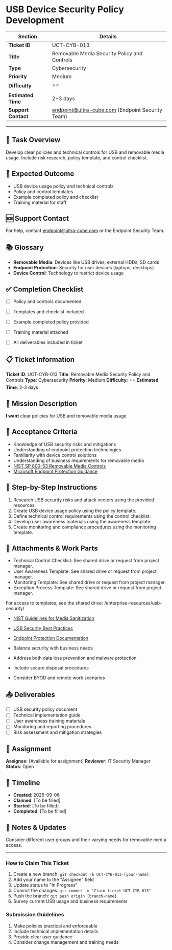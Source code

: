 # USB Device Security Policy Development

| Section                | Details                                                      |
|------------------------|--------------------------------------------------------------|
| **Ticket ID**          | UCT-CYB-013                                                  |
| **Title**              | Removable Media Security Policy and Controls                 |
| **Type**               | Cybersecurity                                                |
| **Priority**           | Medium                                                       |
| **Difficulty**         | ⭐⭐                                                          |
| **Estimated Time**     | 2-3 days                                                     |
| **Support Contact**    | endpoint@ultra-cube.com (Endpoint Security Team)             |

---

## 📝 Task Overview
Develop clear policies and technical controls for USB and removable media usage. Include risk research, policy template, and control checklist.

## 🎯 Expected Outcome
- USB device usage policy and technical controls
- Policy and control templates
- Example completed policy and checklist
- Training material for staff

## 🆘 Support Contact
For help, contact endpoint@ultra-cube.com or the Endpoint Security Team.

## 📚 Glossary
- **Removable Media**: Devices like USB drives, external HDDs, SD cards
- **Endpoint Protection**: Security for user devices (laptops, desktops)
- **Device Control**: Technology to restrict device usage

## ✅ Completion Checklist
- [ ] Policy and controls documented
- [ ] Templates and checklist included
- [ ] Example completed policy provided
- [ ] Training material attached
- [ ] All deliverables included in ticket


## 📋 Ticket Information

**Ticket ID**: UCT-CYB-013
**Title**: Removable Media Security Policy and Controls
**Type**: Cybersecurity
**Priority**: Medium
**Difficulty**: ⭐⭐
**Estimated Time**: 2-3 days

## 🎯 Mission Description

**I want** clear policies for USB and removable media usage

## 📝 Acceptance Criteria



- Knowledge of USB security risks and mitigations
- Understanding of endpoint protection technologies
- Familiarity with device control solutions
- Understanding of business requirements for removable media
- [NIST SP 800-53 Removable Media Controls](https://csrc.nist.gov/publications/detail/sp/800-53/rev-5/final)
- [Microsoft Endpoint Protection Guidance](https://learn.microsoft.com/en-us/microsoft-365/security/defender-endpoint/removable-media)

## 📝 Step-by-Step Instructions
1. Research USB security risks and attack vectors using the provided resources.
2. Create USB device usage policy using the policy template.
3. Define technical control requirements using the control checklist.
4. Develop user awareness materials using the awareness template.
5. Create monitoring and compliance procedures using the monitoring template.

## 📎 Attachments & Work Parts

- Technical Control Checklist: See shared drive or request from project manager.
- User Awareness Template: See shared drive or request from project manager.
- Monitoring Template: See shared drive or request from project manager.
- Exception Process Template: See shared drive or request from project manager.

For access to templates, see the shared drive: /enterprise-resources/usb-security/
- [NIST Guidelines for Media Sanitization](https://csrc.nist.gov/publications/detail/sp/800-88/rev-1/final)
- [USB Security Best Practices](various-sources)
- [Endpoint Protection Documentation](vendor-specific)

- Balance security with business needs
- Address both data loss prevention and malware protection
- Include secure disposal procedures
- Consider BYOD and remote work scenarios

## 📤 Deliverables

- [ ] USB security policy document
- [ ] Technical implementation guide
- [ ] User awareness training materials
- [ ] Monitoring and reporting procedures
- [ ] Risk assessment and mitigation strategies

## 👥 Assignment

**Assignee**: [Available for assignment]
**Reviewer**: IT Security Manager
**Status**: Open

## 📅 Timeline

- **Created**: 2025-09-06
- **Claimed**: [To be filled]
- **Started**: [To be filled]
- **Completed**: [To be filled]

## 💬 Notes & Updates

Consider different user groups and their varying needs for removable media access.

---

### How to Claim This Ticket

1. Create a new branch: `git checkout -b UCT-CYB-013-[your-name]`
2. Add your name to the "Assignee" field
3. Update status to "In Progress"
4. Commit the changes: `git commit -m "Claim ticket UCT-CYB-013"`
5. Push the branch: `git push origin [branch-name]`
6. Survey current USB usage and business requirements

### Submission Guidelines

1. Make policies practical and enforceable
2. Include technical implementation details
3. Provide clear user guidance
4. Consider change management and training needs
